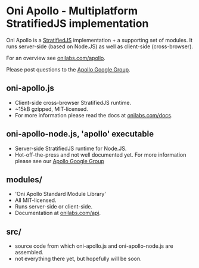 Oni Apollo - Multiplatform StratifiedJS implementation
======================================================

Oni Apollo is a [StratifiedJS](http://stratifiedjs.org) implementation + a supporting set of modules. It runs server-side (based on Node.JS) as well as client-side (cross-browser).

For an overview see [onilabs.com/apollo](http://onilabs.com/apollo).

Please post questions to the [Apollo Google Group](http://groups.google.com/group/oni-apollo/topics).

oni-apollo.js
-------------

 - Client-side cross-browser StratifiedJS runtime.
 - ~15kB gzipped, MIT-licensed.
 - For more information please read the docs at [onilabs.com/docs](http://onilabs.com/docs).

oni-apollo-node.js, 'apollo' executable
---------------------------------------

- Server-side StratifiedJS runtime for Node.JS.
- Hot-off-the-press and not well documented yet. For more information please see our [Apollo Google Group](http://groups.google.com/group/oni-apollo/topics)

modules/
--------

 - 'Oni Apollo Standard Module Library'
 - All MIT-licensed. 
 - Runs server-side or client-side.
 - Documentation at [onilabs.com/api](http://onilabs.com/api).

src/
----

 - source code from which oni-apollo.js and oni-apollo-node.js are assembled.
 - not everything there yet, but hopefully will be soon.

